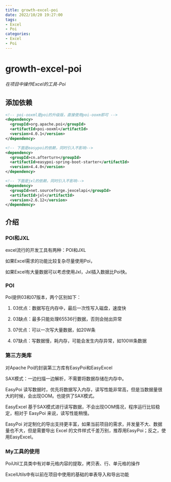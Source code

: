 ```yaml
---
title: growth-excel-poi
date: 2022/10/20 19:27:00
tags:
- Excel
- Poi
categories:
- Excel
- Poi
---
```


# growth-excel-poi

###### 在项目中操作Excel的工具-Poi

## 添加依赖

```xml
<!-- poi-ooxml是poi的升级版，直接使用poi-ooxm即可 -->
<dependency>
  <groupId>org.apache.poi</groupId>
  <artifactId>poi-ooxml</artifactId>
  <version>4.0.1</version>
</dependency>

<!-- 下面是easypoi的依赖，同时引入不影响-->
<dependency>
  <groupId>cn.afterturn</groupId>
  <artifactId>easypoi-spring-boot-starter</artifactId>
  <version>4.4.0</version>
</dependency>

<!-- 下面是jxl的依赖，同时引入不影响-->
<dependency>
  <groupId>net.sourceforge.jexcelapi</groupId>
  <artifactId>jxl</artifactId>
  <version>2.6.12</version>
</dependency>
```

## 介绍

### POI和JXL

excel流行的开发工具有两种：POI和JXL

如果Excel需求的功能比较复杂尽量使用Poi，

如果Excel有大量数据可以考虑使用Jxl，Jxl插入数据比Poi快。

### POI

Poi提供03和07版本，两个区别如下：

1. 03优点：数据写在内存中，最后一次性写入磁盘，速度快

2. 03缺点：最多只能处理65536行数据，否则会抛出异常

  

1. 07优点：可以一次写大量数据，如20W条
2. 07缺点：写数据慢，耗内存，可能会发生内存异常，如100W条数据

### 第三方类库

对Apache Poi的封装第三方库有EasyPoi和EasyExcel

SAX模式：一边扫描一边解析，不需要将数据存储在内存中。

EasyPoi 读写数据时，优先将数据写入内存，读写性能非常高，但是当数据量很大的时候，会出现OOM。也提供了SAX模式。

EasyExcel 基于SAX模式进行读写数据，不会出现OOM情况，程序运行比较稳定，相对于 EasyPoi 来说，读写性能稍慢。

EasyPoi 对定制化的导出支持更丰富，如果当前项目的需求，并发量不大、数据量也不大，但是需要导出 Excel 的文件样式千差万别，推荐用EasyPoi；反之，使用EasyExcel。

### My工具的使用

PoiUtil工具类中有对单元格内容的提取，拷贝表、行、单元格的操作

ExcelUtils中有以前在项目中使用的基础的单表导入和导出功能



